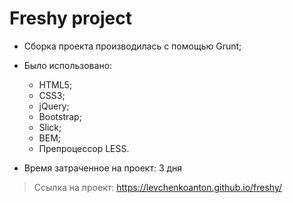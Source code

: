 # Freshy project
* Сборка проекта производилась с помощью Grunt;
* Было использовано:
  * HTML5;
  * CSS3;
  * jQuery;
  * Bootstrap;
  * Slick;
  * BEM;
  * Препроцессор LESS.

* Время затраченное на проект: 3 дня

> Ссылка на проект:
https://levchenkoanton.github.io/freshy/